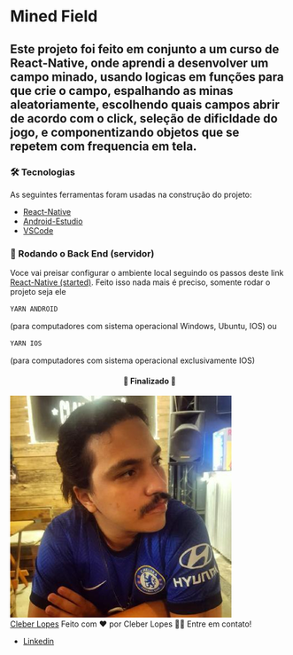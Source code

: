 # Mined Field

## Este projeto foi feito em conjunto a um curso de React-Native, onde aprendi a desenvolver um campo minado, usando logicas em funções para que crie o campo, espalhando as minas aleatoriamente, escolhendo quais campos abrir de acordo com o click, seleção de dificldade do jogo, e componentizando objetos que se repetem com frequencia em tela.

### 🛠 Tecnologias

As seguintes ferramentas foram usadas na construção do projeto:

- [React-Native](https://reactnative.dev)
- [Android-Estudio](https://developer.android.com/studio)
- [VSCode](https://code.visualstudio.com)

### 🎲 Rodando o Back End (servidor)

Voce vai preisar configurar o ambiente local seguindo os passos deste link <a href='https://reactnative.dev/docs/environment-setup'>React-Native (started)</a>.
Feito isso nada mais é preciso, somente rodar o projeto seja ele

```bash
YARN ANDROID
```

(para computadores com sistema operacional Windows, Ubuntu, IOS)
ou

```bash
YARN IOS
```

(para computadores com sistema operacional exclusivamente IOS)

<h4 align="center"> 
	🚧  Finalizado  🚧
</h4>

<img src='src/img/eu.png'/><br/>
<a href='https://github.com/CleberLopess'>Cleber Lopes</a>
Feito com ❤️ por Cleber Lopes 👋🏽 Entre em contato!

- [Linkedin](https://www.linkedin.com/in/cleber-lopes-a72241151/)
